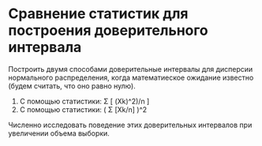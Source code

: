 # Сравнение статистик для построения доверительного интервала

Построить двумя способами доверительные интервалы для дисперсии нормального распределения, когда математиеское ожидание известно (будем считать, что оно равно нулю).
1. С помощью статистики: Σ [ (Xk)^2)/n ]
2. С помощью статистики: ( Σ [Xk/n] )^2

Численно исследовать поведение этих доверительных интервалов при увеличении объема выборки.
